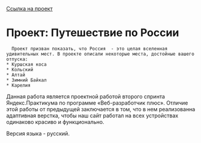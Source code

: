 [Ссылка на проект](https://www.figma.com/file/5S2WSbEFL6awjVWJ0NWL8Q/Sprint-3_-Russia-_-desktop-mobile?node-id=28503%3A0)


# Проект: Путешествие по России
      Проект призван показать, что Россия  - это целая вселенная удивительных мест. В проекте описали некоторые места, достойные вашего отпуска:
    * Куршская коса
    * Кольский
    * Алтай
    * Зимний Байкал
    * Карелия

  Данная работа является проектной работой второго спринта Яндекс.Практикума по программе «Веб-разработчик плюс». Отличие этой работы от предыдущей заключается в том, что в нем реализованна адаптивная верстка, чтобы наш сайт работал на всех устройствах одинаково красиво и функционально.

  Версия языка - русский.
